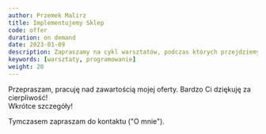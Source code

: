 ```yaml
---
author: Przemek Malirz
title: Implementujemy Sklep
code: offer
duration: on demand
date: 2023-01-09
description: Zapraszamy na cykl warsztatów, podczas których przejdziemy przez cały proces tworzenia aplikacji. 
keywords: [warsztaty, programowanie]
weight: 20
---
```

Przepraszam, pracuję nad zawartością mojej oferty. Bardzo Ci dziękuję za cierpliwość!\
Wkrótce szczegóły!

Tymczasem zapraszam do kontaktu ("O mnie").
